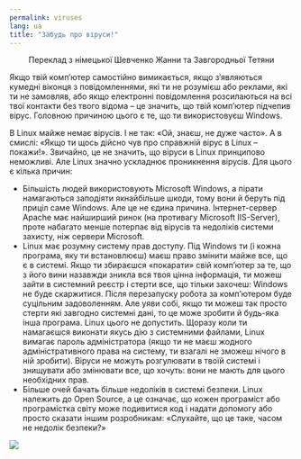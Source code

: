 ```yaml
---
permalink: viruses
lang: ua
title: "Забудь про віруси!"
---
```


<p align="center">Переклад з німецької Шевченко Жанни та Завгородньої Тетяни

Якщо твій комп’ютер самостійно вимикається, якщо з’являються кумедні віконця з повідомленнями, які ти не розумієш або реклами, які ти не замовляв, або якщо електронні повідомлення розсилаються на всі твої контакти без твого відома – це значить, що твій комп’ютер підчепив вірус. Головною причиною цього є те, що ти використовуєш Windows.

В Linux майже немає вірусів. І не так: «Ой, знаєш, не дуже часто». А в смислі: «Якщо ти щось дійсно чув про справжній вірус в Linux – покажи!». Звичайно, це не значить, що віруси в Linux принципово неможливі. Але Linux значно ускладнює проникнення вірусів. Для цього є кілька причин:

<ul>

<li>Більшість людей використовують Microsoft Windows, а пірати намагаються заподіяти якнайбільше шкоди, тому вони й беруть під приціл саме Windows. Але це не єдина причина. Інтернет-сервер Apache має найширший ринок (на противагу Microsoft IIS-Server), проте набагато менше потерпає від вірусів та недоліків системи захисту, ніж сервери Microsoft.</li>

<li>Linux має розумну систему прав доступу. Під Windows ти (і кожна програма, яку ти встановлюєш) маєш право змінити майже все, що є в системі. Якщо ти збираєшся «покарати» свій комп’ютер за те, що з його вини назавжди зникла вся твоя цінна інформація, ти можеш зайти в системний реєстр і стерти все, що тільки захочеш: Windows не буде скаржитися. Після перезапуску робота за комп’ютером буде суцільним задоволенням. Але уяви собі, якщо ти можеш так просто стерти які завгодно системні дані, то це може зробити й будь-яка інша програма. Linux цього не допустить. Щоразу коли ти намагаєшся виконати якусь дію з системними файлами, Linux вимагає пароль адміністратора (якщо ти не маєш жодного адміністративного права на систему, ти взагалі не зможеш нічого в ній зробити). Віруси не можуть розгулювати в твоїй системі і знищувати або змінювати все, що хочуть: вони не мають для цього необхідних прав.</li>

<li>Більше очей бачать більше недоліків в системі безпеки. Linux належить до Open Source, а це означає, що кожен програміст або програмістка світу може подивитися код і надати допомогу або просто сказати іншим розробникам: «Слухайте, що це таке, часом не недолік безпеки?»</li>

</ul>

<img src="Images/viruses_thumb.png" />




